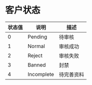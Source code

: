 # 客户状态

| 状态值 | 说明       | 描述       |
| ------ | ---------- | ---------- |
| 0      | Pending    | 待审核     |
| 1      | Normal     | 审核成功   |
| 2      | Reject     | 审核失败   |
| 3      | Banned     | 封禁       |
| 4      | Incomplete | 待完善资料 |